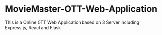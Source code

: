 # MovieMaster-OTT-Web-Application
This is a Online OTT Web Application based on 3 Server including Express.js, React and Flask
